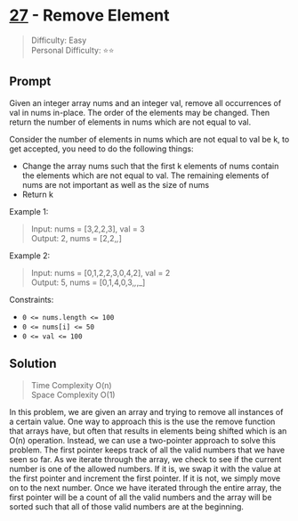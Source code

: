 # [27] - Remove Element

> Difficulty: Easy\
> Personal Difficulty: ⭐⭐

## Prompt

Given an integer array nums and an integer val, remove all occurrences of val in
nums in-place. The order of the elements may be changed. Then return the number
of elements in nums which are not equal to val.

Consider the number of elements in nums which are not equal to val be k, to get
accepted, you need to do the following things:

- Change the array nums such that the first k elements of nums contain the
  elements which are not equal to val. The remaining elements of nums are not
  important as well as the size of nums
- Return k

Example 1:

> Input: nums = [3,2,2,3], val = 3\
> Output: 2, nums = [2,2,_,_]

Example 2:

> Input: nums = [0,1,2,2,3,0,4,2], val = 2\
> Output: 5, nums = [0,1,4,0,3,_,_,_]

Constraints:

- `0 <= nums.length <= 100`
- `0 <= nums[i] <= 50`
- `0 <= val <= 100`

## Solution

> Time Complexity O(n)\
> Space Complexity O(1)

In this problem, we are given an array and trying to remove all instances of a
certain value. One way to approach this is the use the remove function that
arrays have, but often that results in elements being shifted which is an O(n)
operation. Instead, we can use a two-pointer approach to solve this problem. The
first pointer keeps track of all the valid numbers that we have seen so far. As
we iterate through the array, we check to see if the current number is one of
the allowed numbers. If it is, we swap it with the value at the first pointer
and increment the first pointer. If it is not, we simply move on to the next
number. Once we have iterated through the entire array, the first pointer will
be a count of all the valid numbers and the array will be sorted such that all
of those valid numbers are at the beginning.

[27]: https://leetcode.com/problems/remove-element
